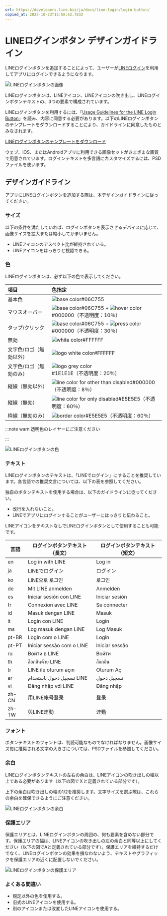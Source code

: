 ```yaml
---
url: https://developers.line.biz/ja/docs/line-login/login-button/
copied_at: 2025-10-23T15:58:42.783Z
---
```

# LINEログインボタン デザインガイドライン

LINEログインボタンを追加することによって、ユーザーが[LINEログイン](https://developers.line.biz/ja/docs/line-login/overview/)を利用してアプリにログインできるようになります。

![LINEログインボタンの画像](https://developers.line.biz/media/line-login/login-button/login-button-ja.png)

LINEログインボタンは、LINEアイコン、LINEアイコンの吹き出し、LINEログインボタンテキストの、3つの要素で構成されています。

LINEログインボタンを利用するには、「[Usage Guidelines for the LINE Login Button](https://terms2.line.me/LINE_Developers_Guidelines_for_Login_Button)」を読み、内容に同意する必要があります。以下のLINEログインボタンのテンプレートをダウンロードすることにより、ガイドラインに同意したものとみなされます。

[LINEログインボタンのテンプレートをダウンロード](https://vos.line-scdn.net/line-developers/docs/media/line-login/login-button/LINE_Login_Button_Image.zip)

  
ウェブ、iOS、またはAndroidアプリに利用できる画像セットがさまざまな画質で用意されています。ログインテキストを多言語にカスタマイズするには、PSDファイルを使います。

## デザインガイドライン

アプリにLINEログインボタンを追加する際は、本デザインガイドラインに従ってください。

### サイズ

以下の条件を満たしていれば、ログインボタンを表示させるデバイスに応じて、画像サイズを拡大または縮小してかまいません。

*   LINEアイコンのアスペクト比が維持されている。
*   LINEアイコンをはっきりと視認できる。

### 色

LINEログインボタンは、必ず以下の色で表示してください。

| 項目 | 色指定 |
| :-- | :-- |
| 基本色 | ![base color](https://developers.line.biz/media/line-login/login-button/06c755.png)#06C755 |
| マウスオーバー | ![base color](https://developers.line.biz/media/line-login/login-button/06c755.png)#06C755 + ![hover color](https://developers.line.biz/media/line-login/login-button/000000-10-per.png)#000000（不透明度：10％） |
| タップ/クリック | ![base color](https://developers.line.biz/media/line-login/login-button/06c755.png)#06C755 + ![press color](https://developers.line.biz/media/line-login/login-button/000000-30-per.png)#000000（不透明度：30％） |
| 無効 | ![white color](https://developers.line.biz/media/line-login/login-button/ffffff.png)#FFFFFF |
| 文字色/ロゴ（無効以外） | ![logo white color](https://developers.line.biz/media/line-login/login-button/ffffff.png)#FFFFFF |
| 文字色/ロゴ（無効のみ） | ![logo grey color](https://developers.line.biz/media/line-login/login-button/1e1e1e-20-per.png)#1E1E1E（不透明度：20％） |
| 縦線（無効以外） | ![line color for other than disabled](https://developers.line.biz/media/line-login/login-button/000000-8-per.png)#000000（不透明度：8％） |
| 縦線（無効） | ![line color for only disabled](https://developers.line.biz/media/line-login/login-button/e5e5e5-60-per.png)#E5E5E5（不透明度：60％） |
| 枠線（無効のみ） | ![border color](https://developers.line.biz/media/line-login/login-button/e5e5e5-60-per.png)#E5E5E5（不透明度：60％） |

:::note warn
透明色のレイヤーにご注意ください

:::

![LINEログインボタンの色](https://developers.line.biz/media/line-login/login-button/login-button-color-ja.png)

### テキスト

LINEログインボタンのテキストは、「LINEでログイン」にすることを推奨しています。各言語での推奨文言については、以下の表を参照してください。

独自のボタンテキストを使用する場合は、以下のガイドラインに従ってください。

*   改行を入れないこと。
*   LINEでアプリにログインすることがユーザーにはっきりと伝わること。

LINEアイコンをテキストなしでLINEログインボタンとして使用することも可能です。

| 言語 | ログインボタンテキスト（長文） | ログインボタンテキスト（短文） |
| --- | --- | --- |
| en | Log in with LINE | Log in |
| ja | LINEでログイン | ログイン |
| ko | LINE으로 로그인 | 로그인 |
| de | Mit LINE anmelden | Anmelden |
| es | Iniciar sesión con LINE | Iniciar sesión |
| fr | Connexion avec LINE | Se connecter |
| id | Masuk dengan LINE | Masuk |
| it | Login con LINE | Login |
| ms | Log masuk dengan LINE | Log Masuk |
| pt-BR | Login com o LINE | Login |
| pt-PT | Iniciar sessão com o LINE | Iniciar sessão |
| ru | Войти в LINE | Войти |
| th | ล็อกอินด้วย LINE | ล็อกอิน |
| tr | LINE ile oturum açın | Oturum Aç |
| ar | تسجيل دخول باستخدام LINE | تسجيل دخول |
| vi | Đăng nhập với LINE | Đăng nhập |
| zh-CN | 用LINE帐号登录 | 登录 |
| zh-TW | 與LINE連動 | 連動 |

### フォント

ボタンテキストのフォントは、判読可能なものでなければなりません。画像サイズ毎に推奨される文字の大きさについては、PSDファイルを参照してください。

### 余白

LINEログインボタンテキストの左右の余白は、LINEアイコンの吹き出しの幅以上である必要があります（以下の図でＸと定義されている部分です）。

上下の余白は吹き出しの幅の1/2を推奨します。文字サイズを選ぶ際は、これらの余白を確保できるようにご注意ください。

![LINEログインボタンの余白](https://developers.line.biz/media/line-login/login-button/login-button-padding-ja.png)

### 保護エリア

保護エリアとは、LINEログインボタンの周囲の、何も要素を含めない部分です。保護エリアの幅は、LINEアイコンの吹き出しの左の余白と同等以上にしてください（以下の図でAと定義されている部分です）。保護エリアを維持するだけでなく、LINEログインボタンの効果を損なわないよう、テキストやグラフィックを保護エリアの近くに配置しないでください。

![LINEログインボタンの保護エリア](https://developers.line.biz/media/line-login/login-button/login-button-isolation-zone.png)

### よくある間違い

*   規定以外の色を使用する。
*   旧式のLINEアイコンを使用する。
*   別のアイコンまたは改変したLINEアイコンを使用する。